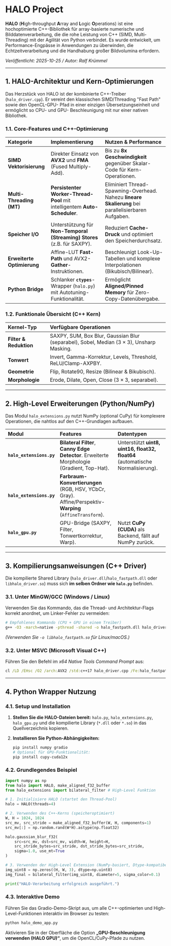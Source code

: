 # HALO Project

**HALO** (**H**igh-throughput **A**rray and **L**ogic **O**perations) ist eine hochoptimierte C++-Bibliothek für array-basierte numerische und Bilddatenverarbeitung, die die rohe Leistung von C++ (SIMD, Multi-Threading) mit der Agilität von Python verbindet. Es wurde entwickelt, um Performance-Engpässe in Anwendungen zu überwinden, die Echtzeitverarbeitung und die Handhabung großer Bildvolumina erfordern.

*Veröffentlicht: 2025-10-25 / Autor: Ralf Krümmel*

---

## 1. HALO-Architektur und Kern-Optimierungen

Das Herzstück von HALO ist der kombinierte C++-Treiber (`halo_driver.cpp`).
Er vereint den klassischen SIMD/Threading "Fast Path" sowie den OpenCL-GPU-
Pfad in einer einzigen Übersetzungseinheit und ermöglicht so CPU- und GPU-
Beschleunigung mit nur einer nativen Bibliothek.

### 1.1. Core-Features und C++-Optimierung

| Kategorie | Implementierung | Nutzen & Performance |
| :--- | :--- | :--- |
| **SIMD Vektorisierung** | Direkter Einsatz von **AVX2** und **FMA** (Fused Multiply-Add). | Bis zu **8x Geschwindigkeit** gegenüber Skalar-Code für Kern-Operationen. |
| **Multi-Threading (MT)** | **Persistenter Worker-Thread-Pool** mit intelligentem **Auto-Scheduler**. | Eliminiert Thread-Spawning-Overhead. Nahezu **lineare Skalierung** bei parallelisierbaren Aufgaben. |
| **Speicher I/O** | Unterstützung für **Non-Temporal (Streaming) Stores** (z.B. für SAXPY). | Reduziert **Cache-Druck** und optimiert den Speicherdurchsatz. |
| **Erweiterte Optimierung** | Affine-LUT **Fast-Path** und AVX2-**Gather**-Instruktionen. | Beschleunigt Look-Up-Tabellen und komplexe Interpolationen (Bikubisch/Bilinear). |
| **Python Bridge** | Schlanker **`ctypes`**-Wrapper (`halo.py`) mit Autotuning-Funktionalität. | Ermöglicht **Aligned/Pinned Memory** für Zero-Copy-Datenübergabe. |

### 1.2. Funktionale Übersicht (C++ Kern)

| Kernel-Typ | Verfügbare Operationen |
| :--- | :--- |
| **Filter & Reduktion** | SAXPY, SUM, Box Blur, Gaussian Blur (separabel), Sobel, Median ($3 \times 3$), Unsharp Masking. |
| **Tonwert** | Invert, Gamma-Korrektur, Levels, Threshold, ReLU/Clamp-AXPBY. |
| **Geometrie** | Flip, Rotate90, Resize (Bilinear & Bikubisch). |
| **Morphologie** | Erode, Dilate, Open, Close ($3 \times 3$, separabel). |

---

## 2. High-Level Erweiterungen (Python/NumPy)

Das Modul `halo_extensions.py` nutzt NumPy (optional CuPy) für komplexere Operationen, die nahtlos auf den C++-Grundlagen aufbauen.

| Modul | Features | Datentypen |
| :--- | :--- | :--- |
| **`halo_extensions.py`** | **Bilateral Filter**, **Canny Edge Detector**. Erweiterte Morphologie (Gradient, Top-Hat). | Unterstützt **uint8, uint16, float32, float64** (automatische Normalisierung). |
| **`halo_extensions.py`** | **Farbraum-Konvertierungen** (RGB, HSV, YCbCr, Gray). Affine/Perspektiv-**Warping** (`AffineTransform`). | |
| **`halo_gpu.py`** | GPU-Bridge (SAXPY, Filter, Tonwertkorrektur, Warp). | Nutzt **CuPy (CUDA)** als Backend, fällt auf NumPy zurück. |

---

## 3. Kompilierungsanweisungen (C++ Driver)

Die kompilierte Shared Library (`halo_driver.dll`/`halo_fastpath.dll` oder `libhalo_driver.so`) muss sich **im selben Ordner wie `halo.py`** befinden.

### 3.1. Unter MinGW/GCC (Windows / Linux)

Verwenden Sie das Kommando, das die Thread- und Architektur-Flags korrekt anordnet, um Linker-Fehler zu vermeiden:

```bash
# Empfohlenes Kommando (CPU + GPU in einem Treiber)
g++ -O3 -march=native -pthread -shared -o halo_fastpath.dll halo_driver.cpp
```
*(Verwenden Sie `-o libhalo_fastpath.so` für Linux/macOS.)*

### 3.2. Unter MSVC (Microsoft Visual C++)

Führen Sie den Befehl im *x64 Native Tools Command Prompt* aus:

```cmd
cl /LD /EHsc /O2 /arch:AVX2 /std:c++17 halo_driver.cpp /Fe:halo_fastpath.dll
```

---

## 4. Python Wrapper Nutzung

### 4.1. Setup und Installation

1.  **Stellen Sie die HALO-Dateien bereit:**
    `halo.py`, `halo_extensions.py`, `halo_gpu.py` und die kompilierte Library (`*.dll` oder `*.so`) in das Quellverzeichnis kopieren.

2.  **Installieren Sie Python-Abhängigkeiten:**
    ```bash
    pip install numpy gradio
    # Optional für GPU-Funktionalität:
    pip install cupy-cuda12x 
    ```

### 4.2. Grundlegendes Beispiel

```python
import numpy as np
from halo import HALO, make_aligned_f32_buffer 
from halo_extensions import bilateral_filter # High-Level Funktion

# 1. Initialisiere HALO (startet den Thread-Pool)
halo = HALO(threads=4)

# 2. Verwenden des C++-Kerns (speicheroptimiert)
W, H = 1024, 1024
src_mv, src_stride = make_aligned_f32_buffer(W, H, components=1) 
src_mv[:] = np.random.rand(W*H).astype(np.float32)

halo.gaussian_blur_f32(
    src=src_mv, dst=src_mv, width=W, height=H, 
    src_stride_bytes=src_stride, dst_stride_bytes=src_stride, 
    sigma=1.0, use_mt=True
)

# 3. Verwenden der High-Level Extension (NumPy-basiert, Dtype-kompatibel)
img_uint8 = np.zeros((H, W, 3), dtype=np.uint8)
img_final = bilateral_filter(img_uint8, diameter=5, sigma_color=0.1)

print("HALO-Verarbeitung erfolgreich ausgeführt.")
```

### 4.3. Interaktive Demo

Führen Sie das Gradio-Demo-Skript aus, um alle C++-optimierten und High-Level-Funktionen interaktiv im Browser zu testen:

```bash
python halo_demo_app.py
```

Aktivieren Sie in der Oberfläche die Option **„GPU-Beschleunigung verwenden (HALO GPU)“**, um die OpenCL/CuPy-Pfade zu nutzen.
